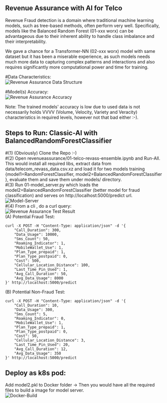 ## Revenue Assurance with AI for Telco 
Revenue Fraud detection is a domain where traditional machine learning models, such as tree-based methods, often perform very well. Specifically, models like the Balanced Random Forest  (01-xxx worx) can be advantageous due to their inherent ability to handle class imbalance and their interpretability.<br>

We gave a chance for a Transformer-NN (02-xxx worx) model with same dataset but it has been a miserable experience, as such models needs much more data to capturing complex patterns and interactions and also requires significantly more computational power and time for training. <br>

#Data Characteristics:<br>
![Revenue Assurance Data Structure](https://raw.githubusercontent.com/fenar/etc-ai-wrx/main/revenueassurance/data/rev_ass_data.png)<br>

#Model(s) Accuracy:<br>
![Revenue Assurance Accuracy](https://raw.githubusercontent.com/fenar/etc-ai-wrx/main/revenueassurance/data/rev_ass_models_accuracy.png)<br>

Note: The trained models' accuracy is low due to used data is not necessarily holds VVVV (Volume, Velocity, Variety and Veracity) characteristics in required levels, however not that bad either :-). 

## Steps to Run: Classic-AI with BalancedRandomForestClassifier<br>
#(1) (Obviously) Clone the Repo :-)  <br>
#(2) Open revenueassurance/01-telco-revass-ensemble.ipynb and Run-All. This would install all required libs, extract data from data/telecom_revass_data.csv.xz and load it for two models training {model1=RandomForestClassifier, model2=BalancedRandomForestClassifier }, evaluate them and save them under models/ directory. <br>
#(3) Run 01-model_server.py which loads the model2=BalancedRandomForestClassifier (better model for fraud classification) and serves on http://localhost:5000/predict url. <br>
![Model-Server](https://raw.githubusercontent.com/fenar/etc-ai-wrx/main/revenueassurance/data/modelserver.png)<br>
#(4) From a cli , do a curl query: <br>
![Revenue Assurance Test Result](https://raw.githubusercontent.com/fenar/etc-ai-wrx/main/revenueassurance/data/testresult.png)<br>
(A) Potential Fraud Test: <br>
```
curl -X POST -H "Content-Type: application/json" -d '{
    "Call_Duration": 300,
    "Data_Usage": 10000,
    "Sms_Count": 50,
    "Roaming_Indicator": 1,
    "MobileWallet_Use": 1,
    "Plan_Type_prepaid": 1,
    "Plan_Type_postpaid": 0,
    "Cost": 500,
    "Cellular_Location_Distance": 100,
    "Last_Time_Pin_Used": 1, 
    "Avg_Call_Duration": 50,
    "Avg_Data_Usage": 8000
}' http://localhost:5000/predict
```
(B) Potential Non-Fraud Test: <br>
```
curl -X POST -H "Content-Type: application/json" -d '{
    "Call_Duration": 10,
    "Data_Usage": 300,
    "Sms_Count": 5,
    "Roaming_Indicator": 0,
    "MobileWallet_Use": 1,
    "Plan_Type_prepaid": 1,
    "Plan_Type_postpaid": 0,
    "Cost": 50,
    "Cellular_Location_Distance": 3,
    "Last_Time_Pin_Used": 20,
    "Avg_Call_Duration": 12,
    "Avg_Data_Usage": 350
}' http://localhost:5000/predict
```
## Deploy as k8s pod: 
Add model2.pkl to Docker folder -> Then you would have all the required files to build a image for model server. <br>
![Docker-Build](https://raw.githubusercontent.com/fenar/etc-ai-wrx/main/revenueassurance/data/docker.png)<br>
